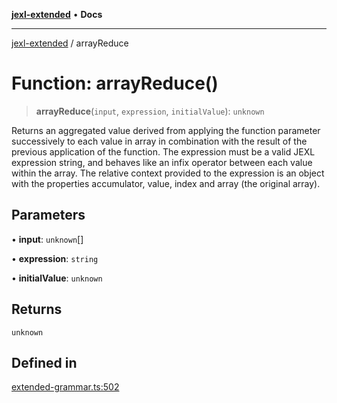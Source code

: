 [**jexl-extended**](../README.md) • **Docs**

***

[jexl-extended](../README.md) / arrayReduce

# Function: arrayReduce()

> **arrayReduce**(`input`, `expression`, `initialValue`): `unknown`

Returns an aggregated value derived from applying the function parameter successively to each value in array in combination with the result of the previous application of the function.
The expression must be a valid JEXL expression string, and behaves like an infix operator between each value within the array.
The relative context provided to the expression is an object with the properties accumulator, value, index and array (the original array).

## Parameters

• **input**: `unknown`[]

• **expression**: `string`

• **initialValue**: `unknown`

## Returns

`unknown`

## Defined in

[extended-grammar.ts:502](https://github.com/nikoraes/jexl-extended/blob/0f5e836bd796a7ceb7bc07f325b2ca770e2551a1/src/extended-grammar.ts#L502)
